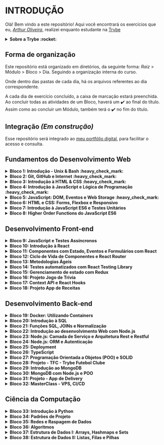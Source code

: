 # INTRODUÇÃO

Olá! Bem vindo a este repositório!
Aqui você encontrará os exercícios que eu, _[Arthur Oliveira](https://www.linkedin.com/in/arthuroliveirasou/)_, realizei enquanto estudante na [Trybe](https://www.betrybe.com/)

<details>
 <summary><strong>Sobre a Trybe :rocket:</strong></summary>
"A Trybe é uma escola do futuro para qualquer pessoa que queira melhorar de vida e construir uma carreira de sucesso em tecnologia, onde a pessoa só paga quando conseguir um bom trabalho."

O programa conta com mais de 1.500 horas de aulas presenciais e online, aborda introdução ao desenvolvimento de software, front-end, back-end, ciência da computação, engenharia de software, metodologias ágeis e habilidades comportamentais.
</details>

## Forma de organização

Este repositório está organizado em diretórios, da seguinte forma: _Raiz_ > Módulo > Bloco > Dia. Seguindo a organização interna do curso.

Onde dentro das pastas de cada dia, há os arquivos referentes ao dia correspondente.

A cada dia de exercício concluído, a caixa de marcação estará preenchida.
Ao concluir todas as atividades de um Bloco, haverá um :heavy_check_mark: ao final do título. Assim como ao concluir um Módulo, também terá o :heavy_check_mark: no fim do título.

## Integração _(Em construção)_
Esse repositório será integrado ao [meu portfólio digital](http://arthuroliveirasou.github.io/), para facilitar o acesso e consulta.

## Fundamentos do Desenvolvimento Web

<details>
 <summary><strong>Bloco 1: Introdução - Unix & Bash :heavy_check_mark:</strong></summary>

- [X] 1.3: _Fundamentos do Desenvolvimento Web_
- [X] 1.3: _Introdução - Unix & Shell_
- [X] 1.3: _Unix & Bash - Parte 1_
- [X] 1.4: _Unix & Bash - Parte 2_
</details>

<details>
 <summary><strong>Bloco 2: Git, GitHub e Internet :heavy_check_mark:</strong></summary>
 
- [X] 2.1: _Git & GitHub - O que é e para que serve?_
- [X] 2.2: _Git & Github - Entendendo os comandos_
- [X] 2.3: _Internet - Entendendo como ela funciona_
</details>

<details>
 <summary><strong>Bloco 3: Introdução à HTML & CSS :heavy_check_mark:</strong></summary>
 
- [X] 3.1: _Introdução - HTML & CSS_
- [X] 3.1: _HTML & CSS - Estruturas de página_
- [X] 3.2: _HTML & CSS - Primeiros passos em CSS_
- [X] 3.3: _HTML & CSS - Seletores e posicionamento_
- [X] 3.4: _HTML Semântico_
- [X] 3.5: _Projeto - Lessons Learned_
</details>

<details>
 <summary><strong>Bloco 4: Introdução à JavaScript e Lógica de Programação :heavy_check_mark:</strong></summary>
 
- [X] 4.1: _Introdução - JavaScript_
- [X] 4.1: _JavaScript - Primeiros passos_
- [X] 4.2: _JavaScript - Array e loop For_
- [X] 4.3: _JavaScript - Lógica de Programação e Algoritmos_
- [X] 4.4: _JavaScript - Objetos e funções_
- [X] 4.5: _Projeto - Playground Functions_
</details>

<details>
 <summary><strong>Bloco 5: JavaScript: DOM, Eventos e Web Storage :heavy_check_mark:</strong></summary>
 
- [X] 5.1: _JavaScript - DOM e seletores_
- [X] 5.2: _JavaScript - Trabalhando com elementos_
- [X] 5.3: _JavaScript - Eventos_
- [X] 5.4: _JavaScript - Web Storage_
- [X] 5.5: _Projeto - Arte com Pixels_
- [ ] 5.6: _Projeto - Lista de tarefas_
- [ ] 5.7: _Projeto - Meme Generator_
- [ ] 5.7: _Projeto - Adivinhe a Cor_
- [ ] 5.7: _Projeto - Carta Misteriosa_
</details>

<details>
 <summary><strong>Bloco 6: HTML e CSS: Forms, Flexbox e Responsivo</strong></summary>
 
- [ ] 6.1: _HTML & CSS - Forms_
- [ ] 6.2: _Bibliotecas JavaScript e Frameworks CSS_
- [ ] 6.3: _Introdução - CSS Flexbox_
- [ ] 6.3: _CSS Flexbox - Parte 1_
- [ ] 6.4: _CSS Flexbox - Parte 2_
- [ ] 6.5: _CSS Responsivo - Mobile First_
- [ ] 6.6: _Projeto - Trybewarts_
</details>

<details>
 <summary><strong>Bloco 7: Introdução à JavaScript ES6 e Testes Unitários</strong></summary>
 
- [ ] 7.1: _JavaScript ES6 - let, const, arrow functions e template literals_
- [ ] 7.2: _JavaScript ES6 - Fluxo de exceção e Objetos_
- [ ] 7.3: _Primeiros passos em Jest_
- [ ] 7.4: _Projeto - JavaScript Testes Unitários_
</details>

<details>
 <summary><strong>Bloco 8: Higher Order Functions do JavaScript ES6</strong></summary>
 
- [ ] 8.1: _JavaScript ES6 - Introdução a Higher Order Functions_
- [ ] 8.2: _JavaScript ES6 - Higher Order Functions - forEach, find, some, every, sort_
- [ ] 8.3: _JavaScript ES6 - Higher Order Functions - map e filter_
- [ ] 8.4: _JavaScript ES6 - Higher Order Functions - reduce_
- [ ] 8.5: _JavaScript ES6 - spread operator, parâmetro rest, destructuring e mais_
- [ ] 8.6: _Projeto - Zoo functions_
</details>


## Desenvolvimento Front-end

<details>
 <summary><strong>Bloco 9: JavaScript e Testes Assíncronos</strong></summary>
 
- [ ] 9.1: _JavaScript Assíncrono e Callbacks_
- [ ] 9.2: _JavaScript Assíncrono - Fetch API e async/await_
- [ ] 9.3: _Jest - Testes Assíncronos_
- [ ] 9.4: _Projeto - Carrinho de Compras_
</details>

<details>
 <summary><strong>Bloco 10: Introdução à React</strong></summary>
 
- [ ] 10.1: _'Hello, world!' no React!_
- [ ] 10.2: _Componentes React_
- [ ] 10.3: _Projeto - Sistema Solar_
</details>

<details>
 <summary><strong>Bloco 11: Componentes com Estado, Eventos e Formulários com React</strong></summary>
 
- [ ] 11.1: _Componentes com estado e eventos_
- [ ] 11.2: _Formulários no React_
- [ ] 11.3: _Projeto - Tryunfo_
</details>

<details>
 <summary><strong>Bloco 12: Ciclo de Vida de Componentes e React Router</strong></summary>
 
- [ ] 12.1: _Ciclo de vida de componentes_
- [ ] 12.2: _React Router_
- [ ] 12.3: _Projeto - TrybeTunes_
</details>

<details>
 <summary><strong>Bloco 13: Metodologias Ágeis</strong></summary>
 
- [ ] 13.1: _Metodologias Ágeis_
- [ ] 13.2: _Projeto - Frontend Online Store_
</details>

<details>
 <summary><strong>Bloco 14: Testes automatizados com React Testing Library</strong></summary>
 
- [ ] 14.1: _RTL - Primeiros passos_
- [ ] 14.2: _RTL - Mocks e Inputs_
- [ ] 14.3: _RTL - Testando React Router_
- [ ] 14.4: _Projeto - Testes em React_
</details>

<details>
 <summary><strong>Bloco 15: Gerenciamento de estado com Redux</strong></summary>
 
- [ ] 15.1: _Introdução ao Redux - O estado global da aplicação_
- [ ] 15.2: _Usando o Redux no React_
- [ ] 15.3: _Usando o Redux no React - Prática_
- [ ] 15.4: _Usando o Redux no React - Actions Assíncronas_
- [ ] 15.5: _Testes em React-Redux_
- [ ] 15.6: _Projeto - Trybe Wallet_
</details>

<details>
 <summary><strong>Bloco 16: Projeto Jogo de Trivia</strong></summary>
 
- [ ] 16.1: _Projeto - Jogo de Trivia_
</details>

<details>
 <summary><strong>Bloco 17: Context API e React Hooks</strong></summary>
 
- [ ] 17.1: _Context API do React_
- [ ] 17.2: _React Hooks - useState e useContext_
- [ ] 17.3: _React Hooks - useEffect e Hooks customizados_
- [ ] 17.4: _Projeto - StarWars Datatable com Context API e Hooks_
</details>

<details>
 <summary><strong>Bloco 18: Projeto App de Receitas</strong></summary>
 
- [ ] 18.1: _Projeto - App de Receitas_
</details>

## Desenvolvimento Back-end

<details>
 <summary><strong>Bloco 19: Docker: Utilizando Containers</strong></summary>
 
- [ ] 19.1: _Utilizando Containers - Docker_
- [ ] 19.2: _Manipulação e Criação de Imagens no Docker_
- [ ] 19.3: _Orquestrando Containers com Docker Compose_
- [ ] 19.4: _Projeto - Docker Todo-List_
</details>

<details>
 <summary><strong>Bloco 20: Introdução à SQL</strong></summary>
 
- [ ] 20.1: _Banco de dados SQL_
- [ ] 20.2: _Encontrando dados em um banco de dados_
- [ ] 20.3: _Filtrando dados de forma específica_
- [ ] 20.4: _Manipulando tabelas_
- [ ] 20.5: _Projeto - All For One_
</details>

<details>
 <summary><strong>Bloco 21: Funções SQL, JOINs e Normalização</strong></summary>
 
- [ ] 21.1: _Funções mais usadas no SQL_
- [ ] 21.2: _Descomplicando JOINs_
- [ ] 21.3: _Transformando ideias em um modelo de banco de dados_
- [ ] 21.4: _Aula ao vivo + Projeto - One For All_
</details>

<details>
 <summary><strong>Bloco 22: Introdução ao desenvolvimento Web com Node.js</strong></summary>
 
- [ ] 22.1: _Node.js - Um motor JavaScript_
- [ ] 22.2: _Node.js - Fluxo Assíncrono_
- [ ] 22.3: _Mocha, Chai e Sinon - Testes de Back-end com Node.js_
- [ ] 22.4: _Express - HTTP com Node.js_
- [ ] 22.5: _Express - Middlewares_
- [ ] 22.6: _Atividades + Projeto - Talker Manager_
</details>

<details>
 <summary><strong>Bloco 23: Node.js: Camada de Serviço e Arquitetura Rest e Restful</strong></summary>
 
- [ ] 23.1: _Arquitetura de Software - Camada de Model_
- [ ] 23.2: _Arquitetura de Software - Camada de Controller e Service_
- [ ] 23.3: _Arquitetura Web - Rest e Restful_
- [ ] 23.4: _Arquitetura de Software - Testando as Camadas_
- [ ] 23.5: _Projeto - Store Manager_
</details>

<details>
 <summary><strong>Bloco 24: Node.js: ORM e Autenticação</strong></summary>
 
- [ ] 24.1: _Introdução - Node.js: ORM e Autenticação_
- [ ] 24.1: _ORM - Interface da aplicação com o banco de dados_
- [ ] 24.2: _ORM - Associations_
- [ ] 24.3: _JWT - (JSON Web Token)_
- [ ] 24.4: _Testando APIs com Testes de Integração_
- [ ] 24.5: _Projeto - API de Blogs_
</details>

<details>
 <summary><strong>Bloco 25: Deployment</strong></summary>
 
- [ ] 25.1: _Introdução - Deploy_
- [ ] 25.1: _Infraestrutura - Deploy com Heroku_
- [ ] 25.2: _Deploy Docker & Heroku_
- [ ] 25.3: _Projeto - Stranger Things_
</details>

<details>
 <summary><strong>Bloco 26: TypeScript</strong></summary>
 
- [ ] 26.1: _Introdução ao TypeScript_
- [ ] 26.2: _Tipagem Estática e Generics_
- [ ] 26.3: _Express com TypeScript_
- [ ] 26.4: _Projeto - Trybe Smith_
</details>

<details>
 <summary><strong>Bloco 27: Programação Orientada a Objetos (POO) e SOLID</strong></summary>
 
- [ ] 27.1: _Introdução à Orientação a Objetos_
- [ ] 27.2: _Herança e Interfaces_
- [ ] 27.3: _Polimorfismo_
- [ ] 27.4: _SOLID - Introdução e Princípios S, O e D_
- [ ] 27.5: _SOLID - Princípios L e I_
- [ ] 27.6: _Projeto - Trybers and Dragons_
</details>

<details>
 <summary><strong>Bloco 28: Projeto - TFC - Trybe Futebol Clube</strong></summary>
 
- [ ] 28.1: _Projeto - TFC - Trybe Futebol Clube_
</details>

<details>
 <summary><strong>Bloco 29: Introdução ao MongoDB</strong></summary>
 
- [ ] 29.1: _Introdução - NoSQL_
- [ ] 29.1: _MongoDB - Introdução_
- [ ] 29.2: _Filter Operators_
- [ ] 29.3: _Operadores de consulta_
- [ ] 29.4: _Updates Simples_
- [ ] 29.5: _Updates Complexos - Arrays_
- [ ] 29.6: _Projeto - Commerce_
</details>

<details>
 <summary><strong>Bloco 30: MongoDB com Node.js e POO</strong></summary>
 
- [ ] 30.1: _MongoDB e arquitetura MSC_
- [ ] 30.2: _MongoDB e POO_
- [ ] 30.3: _Projeto - Car Shop_
</details>

<details>
 <summary><strong>Bloco 31: Projeto - App de Delivery</strong></summary>
 
- [ ] 31.1: _Projeto - App de Delivery_
</details>

<details>
 <summary><strong>Bloco 32: MasterClass - VPS, CI/CD</strong></summary>
 
- [ ] 32.1: _Dia 1 - VPS_
- [ ] 32.2: _Dia 2_
</details>

## Ciência da Computação

<details>
 <summary><strong>Bloco 33: Introdução à Python</strong></summary>
 
- [ ] 33.1: _Introdução - Ciência da Computação_
- [ ] 33.1: _Aprendendo Python_
- [ ] 33.2: _Entrada e Saída de Dados_
- [ ] 33.3: _Testes_
- [ ] 33.4: _Projeto - Job Insights_
</details>

<details>
 <summary><strong>Bloco 34: Padrões de Projeto</strong></summary>
 
- [ ] 34.1: _P.O.O em Python_
- [ ] 34.2: _Padrões - Iterator, Adapter, Strategy_
- [ ] 34.3: _Padrões - Decorator, Observer, Factory_
- [ ] 34.4: _Projeto - Relatórios de Estoque_
</details>

<details>
 <summary><strong>Bloco 35: Redes e Raspagem de Dados</strong></summary>
 
- [ ] 35.1: _Arquitetura de redes_
- [ ] 35.2: _Redes de computadores, ferramentas e segurança_
- [ ] 35.3: _Raspagem de Dados_
- [ ] 35.4: _Projeto - Tech news_
</details>

<details>
 <summary><strong>Bloco 36: Algoritmos</strong></summary>
 
- [ ] 36.1: _Complexidade de Algoritmos_
- [ ] 36.2: _Recursividade e Estratégias para solução de problemas_
- [ ] 36.3: _Algoritmos de ordenação e busca_
- [ ] 36.4: _Projeto - Algoritmos_
</details>

<details>
 <summary><strong>Bloco 37: Estrutura de Dados I: Arrays, Hashmaps e Sets</strong></summary>
 
- [ ] 37.1: _Arquitetura de Computadores_
- [ ] 37.2: _Arrays_
- [ ] 37.3: _Hashmap e Dict_
- [ ] 37.4: _Set_
- [ ] 37.5: _Projeto - Restaurant Orders_
</details>

<details>
 <summary><strong>Bloco 38: Estrutura de Dados II: Listas, Filas e Pilhas</strong></summary>
 
- [ ] 38.1: _Nó e Listas Encadeadas_
- [ ] 38.2: _Pilhas e Filas_
- [ ] 38.3: _Projeto - TING - Trybe Is Not Google_
</details>
